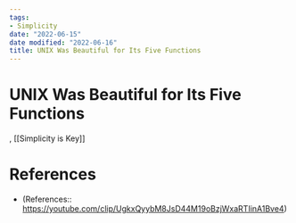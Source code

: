 ```yaml
---
tags:
- Simplicity
date: "2022-06-15"
date modified: "2022-06-16"
title: UNIX Was Beautiful for Its Five Functions
---
```


# UNIX Was Beautiful for Its Five Functions
, [[Simplicity is Key]]

# References
- (References:: https://youtube.com/clip/UgkxQyybM8JsD44M19oBzjWxaRTIinA1Bve4)
